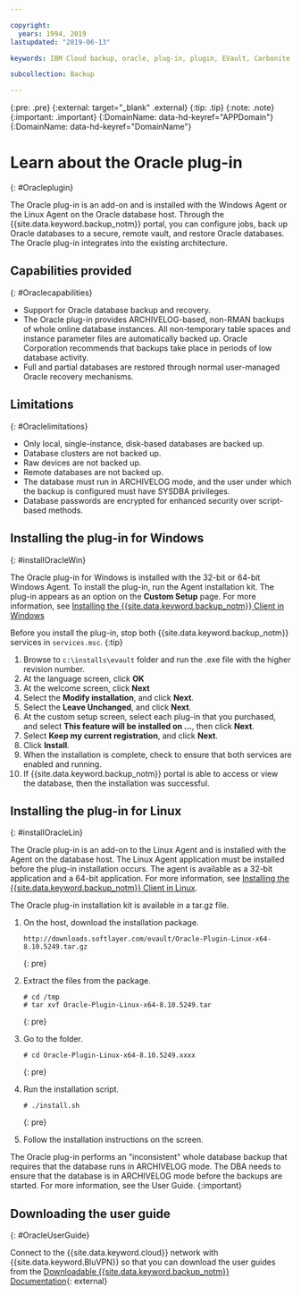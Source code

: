 ```yaml
---

copyright:
  years: 1994, 2019
lastupdated: "2019-06-13"

keywords: IBM Cloud backup, oracle, plug-in, plugin, EVault, Carbonite

subcollection: Backup

---
```

{:pre: .pre}
{:external: target="_blank" .external}
{:tip: .tip}
{:note: .note}
{:important: .important}
{:DomainName: data-hd-keyref="APPDomain"}
{:DomainName: data-hd-keyref="DomainName"}

# Learn about the Oracle plug-in
{: #Oracleplugin}

The Oracle plug-in is an add-on and is installed with the Windows Agent or the Linux Agent on the Oracle database host. Through the {{site.data.keyword.backup_notm}} portal, you can configure jobs, back up Oracle databases to a secure, remote vault, and restore Oracle databases. The Oracle plug-in integrates into the existing architecture.

## Capabilities provided
{: #Oraclecapabilities}

- Support for Oracle database backup and recovery.
- The Oracle plug-in provides ARCHIVELOG-based, non-RMAN backups of whole online database instances. All non-temporary table spaces and instance parameter files are automatically backed up. Oracle Corporation recommends that backups take place in periods of low database activity.
- Full and partial databases are restored through normal user-managed Oracle recovery mechanisms.

## Limitations
{: #Oraclelimitations}
- Only local, single-instance, disk-based databases are backed up.
- Database clusters are not backed up.
- Raw devices are not backed up.
- Remote databases are not backed up.
- The database must run in ARCHIVELOG mode, and the user under which the backup is configured must have SYSDBA privileges.
- Database passwords are encrypted for enhanced security over script-based methods.

## Installing the plug-in for Windows
{: #installOracleWin}

The Oracle plug-in for Windows is installed with the 32-bit or 64-bit Windows Agent. To install the plug-in, run the Agent installation kit. The plug-in appears as an option on the **Custom Setup** page. For more information, see  [Installing the {{site.data.keyword.backup_notm}} Client in Windows](/docs/infrastructure/Backup?topic=Backup-InstallinWindows)

Before you install the plug-in, stop both {{site.data.keyword.backup_notm}} services in `services.msc`.
{:tip}

1. Browse to `c:\installs\evault` folder and run the .exe file with the higher revision number.
2. At the language screen, click **OK**
3. At the welcome screen, click **Next**
4. Select the **Modify installation**, and click **Next**.
5. Select the **Leave Unchanged**, and click **Next**.
6. At the custom setup screen, select each plug-in that you purchased, and select **This feature will be installed on ...**, then click **Next**.
7. Select **Keep my current registration**, and click **Next**.
8. Click **Install**.
9. When the installation is complete, check to ensure that both services are enabled and running.
10. If {{site.data.keyword.backup_notm}} portal is able to access or view the database, then the installation was successful.

## Installing the plug-in for Linux
{: #installOracleLin}

The Oracle plug-in is an add-on to the Linux Agent and is installed with the Agent on the database host. The Linux Agent application must be installed before the plug-in installation occurs. The agent is available as a 32-bit application and a 64-bit application. For more information, see [Installing the {{site.data.keyword.backup_notm}} Client in Linux](/docs/infrastructure/Backup?topic=Backup-InstallinLinux).

The Oracle plug-in installation kit is available in a tar.gz file.

1. On the host, download the installation package.
   ```
   http://downloads.softlayer.com/evault/Oracle-Plugin-Linux-x64-8.10.5249.tar.gz
   ```
   {: pre}

2. Extract the files from the package.
   ```
   # cd /tmp
   # tar xvf Oracle-Plugin-Linux-x64-8.10.5249.tar
   ```
   {: pre}

3. Go to the folder.
   ```
   # cd Oracle-Plugin-Linux-x64-8.10.5249.xxxx
   ```
   {: pre}

4. Run the installation script.
   ```
   # ./install.sh
   ```
   {: pre}

5. Follow the installation instructions on the screen.

The Oracle plug-in performs an "inconsistent" whole database backup that requires that the database runs in ARCHIVELOG mode. The DBA needs to ensure that the database is in ARCHIVELOG mode before the backups are started. For more information, see the User Guide.
{:important}


## Downloading the user guide
{: #OracleUserGuide}

Connect to the {{site.data.keyword.cloud}} network with {{site.data.keyword.BluVPN}} so that you can download the user guides from the [Downloadable {{site.data.keyword.backup_notm}} Documentation](http://downloads.service.softlayer.com/evault/Documentation/){: external}

